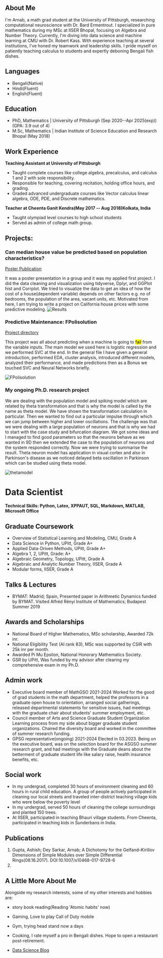 ## About Me

I'm Arnab, a math grad student at the University of Pittsburgh, researching computational neuroscience with Dr. Bard Ermentrout. I specialized in pure mathematics during my MSc at IISER Bhopal, focusing on Algebra and Number Theory. Currently, I'm diving into data science and machine learning at CMU with Dr. Robert Kass. With experience teaching at several institutions, I've honed my teamwork and leadership skills. I pride myself on patiently teaching calculus to students and expertly deboning Bengali fish dishes.

## Languages
- Bengali(Native)
- Hindi(Fluent)
- English(Fluent)

## Education
- PhD, Mathematics | University of Pittsburgh (Sep 2020--Apr 2025(exp)) (GPA: 3.9 out of 4)					       		
- M.Sc, Mathematics	| Indian Institute of Science Education and Research Bhopal (May 2018)	 			        		

## Work Experience
**Teaching Assistant at University of Pittsburgh**
- Taught complete courses like college algebra, precalculus, and calculus 1 and 2 with sole responsibility.
- Responsible for teaching, covering recitation, holding office hours, and grading.
- Graded advanced undergraduate courses like Vector calculus linear algebra, ODE, PDE, and Discrete mathematics.
            
**Teacher at Cheenta Ganit Kendra(May 2017 -- Aug 2018)Kolkata, India**
- Taught olympiad level courses to high school students
- Served as admin of college math group.
 


## Projects:
### Can median house value be predicted based on population characteristics?
[Poster Publication]([https://www.mdpi.com/1424-8220/22/8/3048](https://www.stat.cmu.edu/capstoneresearch/fall2022/600files/poster4.pdf))

It was a poster presentation in a group and it was my applied first project. I did the data cleaning and visualization using tidyverse, Dplyr, and GGPlot hist and Corrplot. We tried to visualize the data to get an idea of how the cost of a house(dependent variable) depends on other factors e.g. no of bedrooms, the population of the area, vacant units, etc. Motivated from here, I am trying to write a project on California house prices with some predictive modeling.
![Results](/assets/img/eeg_band_discovery.jpeg)

### Predictive Maintenance: FPolisolution
[Project directory]([https://www.mdpi.com/1424-8220/22/11/4240](https://github.com/Arnabds/FPoliSolutions-Predictive-Maintenance))

This project was all about predicting when a machine is going to <mark>fail</mark> from the variable inputs. The main model we used here is logistic regression and we performed SVC at the end. In the general file I have given a general introduction, performed EDA, cluster analysis, introduced different models, analyzed their performance, and made predictions then as a Bonus we touched SVC and Neural Networks briefly.

![FPolisolution](/assets/img/bike_study.jpeg)

### My ongoing Ph.D. research project


We are dealing with the population model and spiking model which are related by theta transformation and that is why the model is called by the name as theta model. We have shown the transformation calculation in particular. Then we wanted to find out a particular impulse through which we can jump between higher and lower oscillations. The challenge was that we were dealing with a large population of neurons and that is why we had to start with the case study and bifurcation diagram. We got some ideas and I managed to find good parameters so that the neurons behave as we wanted in 9D then we extended the case to the population of neurons and the system responded correctly. Now we were trying to summarise the result. Theta neuron model has application in visual cortex and also in Parkinson's disease as we noticed delayed beta oscillation in Parkinson which can be studied using theta model.

![thetamodel](/assets/img/.jpeg)


# Data Scientist

#### Technical Skills: Python, Latex, XPPAUT, SQL, Markdown, MATLAB, Microsoft Office

## Graduate Coursework
- Overview of Statistical Learning and Modeling, CMU, Grade A
- Data Science in Python, UPitt, Grade A+
- Applied Data-Driven Methods, UPitt, Grade A+
- Algebra 1, 2, UPitt, Grade: A+
- Algebraic Geometry, Topology, UPitt, Grade A
- Algebraic and Analytic Number Theory, IISER, Grade A
- Modular forms, IISER, Grade A

## Talks & Lectures
- BYMAT: Madrid; Spain, Presented paper in Arithmetic Dynamics funded by BYMAT. Visited Alfréd Rényi Institute of Mathematics; Budapest Summer 2019

## Awards and Scholarships
- National Board of Higher Mathematics, MSc scholarship, Awarded 72k inr.
- National Eligibility Test (AI rank 83), MSc was supported by CSIR with 25k inr per month.
- Awarded Pi Mu Epsilon, National Honorary Mathematics Society.
- GSR by UPitt, Was funded by my advisor after clearing my comprehensive exam in my Ph.D.

## Admin work
- Executive board member of MathGSO
2021-2024
            Worked for the good of grad students in the math department, helped the professors in a graduate open house to orientation, arranged                   social gatherings, released departmental statements for sensitive  issues, had meetings with the graduate chair about students' summer employment, etc.
- Council member of Arts and Science Graduate Student Organization
            Learning process from my side about bigger graduate student organizations. Chaired the diversity board and worked in the committee of                  summer research funding.
- GPSG representative(ongoing)
  2021-2024
            Elected in 03.2023. Being on the executive board, was on the selection board for the ASGSO summer research grant, and had meetings with                the Graduate deans about the betterment of graduate student life like salary raise, health insurance benefits, etc.

## Social work
- In my undergrad, completed 30 hours of environment cleaning and 60 hours in rural child education. A group of people actively participated in cleaning our local streets and traveled inter-district teaching village kids who were below the poverty level 
- In my undergrad, served 50 hours of cleaning the college surroundings and planted 150 trees.
- At IISER, participated in teaching Bhauri village students. From Cheenta, participated in teaching kids in Sunderbans in India.
 

## Publications
1. Gupta, Ashish; Dey Sarkar, Arnab; A Dichotomy for the Gelfand–Kirillov Dimensions of Simple Modules over Simple Differential Rings(08.16.2017). DOI:10.1007/s10468-017-9728-6
2. 
     
## A Little More About Me
Alongside my research interests, some of my other interests and hobbies are:
- story book reading(Reading 'Atomic habits' now)
- Gaming, Love to play Call of Duty mobile
- Gym, trying head stand now a days
- Cooking, I rate myself a pro in Bengali dishes. Hope to open a restaurant post-retirement.
     



- [Data Science Blog](https://medium.com/@shawhin)
